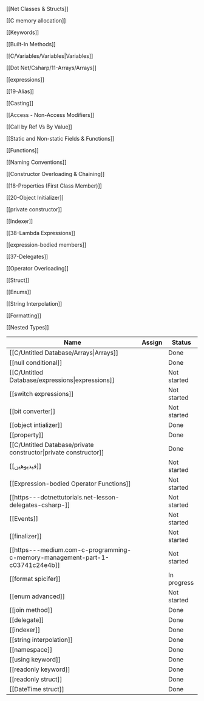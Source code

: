 [[Net Classes & Structs]]

[[C memory allocation]]

[[Keywords]]

[[Built-In Methods]]

[[C/Variables/Variables|Variables]]

[[Dot Net/Csharp/11-Arrays/Arrays]]

[[expressions]]

[[19-Alias]]

[[Casting]]

[[Access - Non-Access Modifiers]]

[[Call by Ref Vs By Value]]

[[Static and Non-static Fields & Functions]]

[[Functions]]

[[Naming Conventions]]

[[Constructor Overloading & Chaining]]

[[18-Properties (First Class Member)]]

[[20-Object Initializer]]

[[private constructor]]

[[Indexer]]

[[38-Lambda Expressions]]

[[expression-bodied members]]

[[37-Delegates]]

[[Operator Overloading]]

[[Struct]]

[[Enums]]

[[String Interpolation]]

[[Formatting]]

[[Nested Types]]

  

|Name|Assign|Status|
|---|---|---|
|[[C/Untitled Database/Arrays\|Arrays]]||Done|
|[[null conditional]]||Done|
|[[C/Untitled Database/expressions\|expressions]]||Not started|
|[[switch expressions]]||Not started|
|[[bit converter]]||Not started|
|[[object intializer]]||Done|
|[[property]]||Done|
|[[C/Untitled Database/private constructor\|private constructor]]||Done|
|[[فيديوهين]]||Not started|
|[[Expression-bodied Operator Functions]]||Not started|
|[[https---dotnettutorials.net-lesson-delegates-csharp-]]||Not started|
|[[Events]]||Not started|
|[[finalizer]]||Not started|
|[[https---medium.com-c-programming-c-memory-management-part-1-c03741c24e4b]]||Not started|
|[[format spicifer]]||In progress|
|[[enum advanced]]||Not started|
|[[join method]]||Done|
|[[delegate]]||Done|
|[[indexer]]||Done|
|[[string interpolation]]||Done|
|[[namespace]]||Done|
|[[using keyword]]||Done|
|[[readonly keyword]]||Done|
|[[readonly struct]]||Done|
|[[DateTime struct]]||Done|